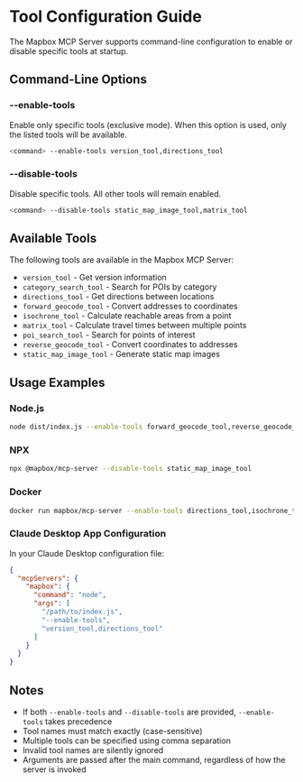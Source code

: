 # Tool Configuration Guide

The Mapbox MCP Server supports command-line configuration to enable or disable specific tools at startup.

## Command-Line Options

### --enable-tools

Enable only specific tools (exclusive mode). When this option is used, only the listed tools will be available.

```bash
<command> --enable-tools version_tool,directions_tool
```

### --disable-tools

Disable specific tools. All other tools will remain enabled.

```bash
<command> --disable-tools static_map_image_tool,matrix_tool
```

## Available Tools

The following tools are available in the Mapbox MCP Server:

- `version_tool` - Get version information
- `category_search_tool` - Search for POIs by category
- `directions_tool` - Get directions between locations
- `forward_geocode_tool` - Convert addresses to coordinates
- `isochrone_tool` - Calculate reachable areas from a point
- `matrix_tool` - Calculate travel times between multiple points
- `poi_search_tool` - Search for points of interest
- `reverse_geocode_tool` - Convert coordinates to addresses
- `static_map_image_tool` - Generate static map images

## Usage Examples

### Node.js

```bash
node dist/index.js --enable-tools forward_geocode_tool,reverse_geocode_tool
```

### NPX

```bash
npx @mapbox/mcp-server --disable-tools static_map_image_tool
```

### Docker

```bash
docker run mapbox/mcp-server --enable-tools directions_tool,isochrone_tool,matrix_tool
```

### Claude Desktop App Configuration

In your Claude Desktop configuration file:

```json
{
  "mcpServers": {
    "mapbox": {
      "command": "node",
      "args": [
        "/path/to/index.js",
        "--enable-tools",
        "version_tool,directions_tool"
      ]
    }
  }
}
```

## Notes

- If both `--enable-tools` and `--disable-tools` are provided, `--enable-tools` takes precedence
- Tool names must match exactly (case-sensitive)
- Multiple tools can be specified using comma separation
- Invalid tool names are silently ignored
- Arguments are passed after the main command, regardless of how the server is invoked
